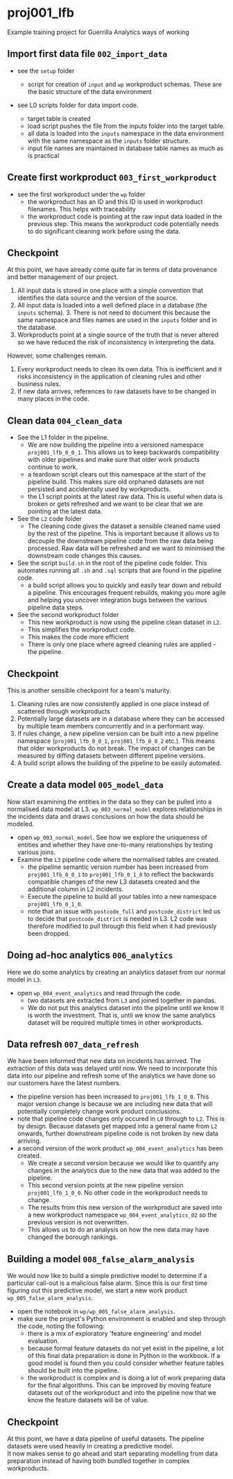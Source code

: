 # proj001_lfb
Example training project for Guerrilla Analytics ways of working

## Import first data file `002_import_data`
* see the `setup` folder
  * script for creation of `input` and `wp` workproduct schemas. These are the basic structure of the data environment


* see L0 scripts folder for data import code.
  * target table is created
  * load script pushes the file from the inputs folder into the target table.
  * all data is loaded into the `inputs` namespace in the data environment with the same namespace as the `inputs` folder structure.
  * input file names are maintained in database table names as much as is practical


## Create first workproduct `003_first_workproduct`
* see the first workproduct under the `wp` folder
  * the workproduct has an ID and this ID is used in workproduct filenames. This helps with traceability
  * the workproduct code is pointing at the raw input data loaded in the previous step. This means the workproduct code potentially needs to do significant cleaning work before using the data.


## Checkpoint
At this point, we have already come quite far in terms of data provenance and better management of our project.

1. All input data is stored in one place with a simple convention that identifies the data source and the version of the source.
2. All input data is loaded into a well defined place in a database (the `inputs` schema). 3. There is not need to document this because the same namespace and files names are used in the `inputs` folder and in the database.
4. Workproducts point at a single source of the truth that is never altered so we have reduced the risk of inconsistency in interpreting the data.

However, some challenges remain.
1. Every workproduct needs to clean its own data. This is inefficient and it risks inconsistency in the application of cleaning rules and other business rules.
2. If new data arrives, references to raw datasets have to be changed in many places in the code.


## Clean data `004_clean_data`
* See the L1 folder in the pipeline.
  * We are now building the pipeline into a versioned namespace `proj001_lfb_0_0_1`. This allows us to keep backwards compatibility with older pipelines and make sure that older work products continue to work.
  * a teardown script clears out this namespace at the start of the pipeline build. This makes sure old orphaned datasets are not persisted and accidentally used by workproducts.
  * the L1 script points at the latest raw data. This is useful when data is broken or gets refreshed and we want to be clear that we are pointing at the latest data.   
* See the `L2` code folder
  * The cleaning code gives the dataset a sensible cleaned name used by the rest of the pipeline. This is important because it allows us to decouple the downstream pipeline code from the raw data being processed. Raw data will be refreshed and we want to minimised the downstream code changes this causes.
* See the script `build.sh` in the root of the pipeline code folder. This automates running all `.sh` and `.sql` scripts that are found in the pipeline code.
  * a build script allows you to quickly and easily tear down and rebuild a pipeline. This encourages frequent rebuilds, making you more agile and helping you uncover integration bugs between the various pipeline data steps.
* See the second workproduct folder
  * This new workproduct is now using the pipeline clean dataset in `L2`.
  * This simplifies the workproduct code.
  * This makes the code more efficient
  * There is only one place where agreed cleaning rules are applied - the pipeline.

## Checkpoint
This is another sensible checkpoint for a team's maturity.

1. Cleaning rules are now consistently applied in one place instead of scattered through workproducts
2. Potentially large datasets are in a database where they can be accessed by multiple team members concurrently and in a performant way.
3. If rules change, a new pipeline version can be built into a new pipeline namespace (`proj001_lfb_0_0_1`, `proj001_lfb_0_0_2` etc.). This means that older workproducts do not break. The impact of changes can be measured by diffing datasets between different pipeline versions.
4. A build script allows the building of the pipeline to be easily automated.

## Create a data model `005_model_data`
Now start examining the entities in the data so they can be pulled into a normalised data model at L3. `wp_003_normal_model` explores relationships in the incidents data and draws conclusions on how the data should be modeled.

* open `wp_003_normal_model`. See how we explore the uniqueness of entities and whether they have one-to-many relationships by testing various joins.
* Examine the `L3` pipeline code where the normalised tables are created.
  * the pipeline semantic version number has been increased from `proj001_lfb_0_0_1` to `proj001_lfb_0_1_0` to reflect the backwards compatible changes of the new L3 datasets created and the additional column in L2 incidents.
  * Execute the pipeline to build all your tables into a new namespace `proj001_lfb_0_1_0`.
  * note that an issue with `postcode_full` and `postcode_district` led us to decide that `postcode_district` is needed in L3. L2 code was therefore modified to pull through this field when it had previously been dropped.


## Doing ad-hoc analytics `006_analytics`
Here we do some analytics by creating an analytics dataset from our normal model in `L3`.

* open `wp_004_event_analytics` and read through the code.
  * two datasets are extracted from `L3` and joined together in pandas.
  * We do not put this analytics dataset into the pipeline until we know it is worth the investment. That is, until we know the same analytics dataset will be required multiple times in other workproducts.

## Data refresh `007_data_refresh`
We have been informed that new data on incidents has arrived. The extraction of this data was delayed until now. We need to incorporate this data into our pipeline and refresh some of the analytics we have done so our customers have the latest numbers.

* the pipeline version has been increased to `proj001_lfb_1_0_0`. This major version change is because we are including new data that will potentially completely change work product conclusions.
* note that pipeline code changes only occured in `L0` through to `L2`. This is by design. Because datasets get mapped into a general name from `L2` onwards, further downstream pipeline code is not broken by new data arriving.
* a second version of the work product `wp_004_event_analytics` has been created.
  * We create a second version because we would like to quantify any changes in the analytics due to the new data that was added to the pipeline.
  * This second version points at the new pipeline version `proj001_lfb_1_0_0`. No other code in the workproduct needs to change.
  * The results from this new version of the workproduct are saved into a new workproduct namespace `wp_004_event_analytics_02` so the previous version is not overwritten.
  * This allows us to do an analysis on how the new data may have changed the borough rankings.

## Building a model `008_false_alarm_analysis`
We would now like to build a simple predictive model to determine if a particular call-out is a malicious false alarm.
Since this is our first time figuring out this predictive model, we start a new work product `wp_005_false_alarm_analysis`.

* open the notebook in `wp/wp_005_false_alarm_analysis`.
* make sure the project's Python environment is enabled and step through the code, noting the following:
  * there is a mix of exploratory 'feature engineering' and model evaluation.
  * because formal feature datasets do not yet exist in the pipeline, a lot of this final data preparation is done in Python in the workbook. If a good model is found then you could consider whether feature tables should be built into the pipeline.
  * the workproduct is complex and is doing a lot of work preparing data for the final algorithms. This can be improved by moving feature datasets out of the workproduct and into the pipeline now that we know the feature datasets will be of value.

## Checkpoint
At this point, we have a data pipeline of useful datasets. The pipeline datasets were used heavily in creating a predictive model.  
It now makes sense to go ahead and start separating modelling from data preparation instead of having both bundled together in complex workproducts.   
